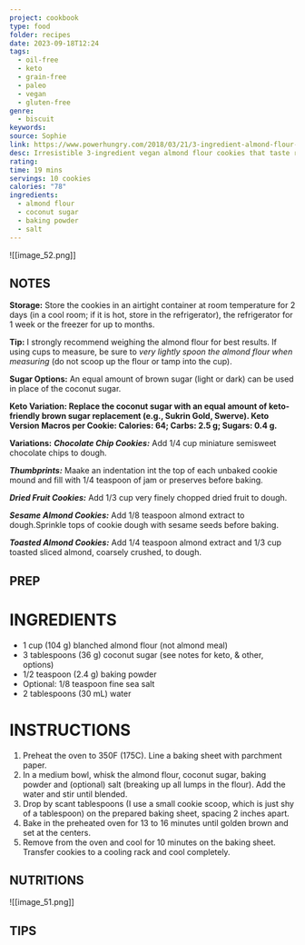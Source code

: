 ```yaml
---
project: cookbook
type: food
folder: recipes
date: 2023-09-18T12:24
tags:
  - oil-free
  - keto
  - grain-free
  - paleo
  - vegan
  - gluten-free
genre:
  - biscuit
keywords: 
source: Sophie
link: https://www.powerhungry.com/2018/03/21/3-ingredient-almond-flour-cookies-vegan-grain-free-paleo/
desc: Irresistible 3-ingredient vegan almond flour cookies that taste rich and buttery, despite being free of oil, eggs, butter and dairy
rating: 
time: 19 mins
servings: 10 cookies
calories: "78"
ingredients:
  - almond flour
  - coconut sugar
  - baking powder
  - salt
---
```


![[image_52.png]]

## NOTES

**Storage:** Store the cookies in an airtight container at room temperature for 2 days (in a cool room; if it is hot, store in the refrigerator), the refrigerator for 1 week or the freezer for up to months.

**Tip:** I strongly recommend weighing the almond flour for best results. If using cups to measure, be sure to _very lightly spoon the almond flour when measuring_ (do not scoop up the flour or tamp into the cup).

**Sugar Options:** An equal amount of brown sugar (light or dark) can be used in place of the coconut sugar.

**Keto Variation: Replace the coconut sugar with an equal amount of keto-friendly brown sugar replacement (e.g., Sukrin Gold, Swerve). Keto Version Macros per Cookie: Calories: 64; Carbs: 2.5 g; Sugars: 0.4 g.**

**Variations:** **_Chocolate Chip Cookies:_** Add 1/4 cup miniature semisweet chocolate chips to dough.

**_Thumbprints:_** Maake an indentation int the top of each unbaked cookie mound and fill with 1/4 teaspoon of jam or preserves before baking.

**_Dried Fruit Cookies:_** Add 1/3 cup very finely chopped dried fruit to dough.

**_Sesame Almond Cookies:_** Add 1/8 teaspoon almond extract to dough.Sprinkle tops of cookie dough with sesame seeds before baking.

**_Toasted Almond Cookies:_** Add 1/4 teaspoon almond extract and 1/3 cup toasted sliced almond, coarsely crushed, to dough.


## PREP


# INGREDIENTS

- 1 cup (104 g) blanched almond flour (not almond meal)
- 3 tablespoons (36 g) coconut sugar (see notes for keto, & other, options)
- 1/2 teaspoon (2.4 g) baking powder
- Optional: 1/8 teaspoon fine sea salt
- 2 tablespoons (30 mL) water


# INSTRUCTIONS

1. Preheat the oven to 350F (175C). Line a baking sheet with parchment paper.
2. In a medium bowl, whisk the almond flour, coconut sugar, baking powder and (optional) salt (breaking up all lumps in the flour). Add the water and stir until blended.
3. Drop by scant tablespoons (I use a small cookie scoop, which is just shy of a tablespoon) on the prepared baking sheet, spacing 2 inches apart.
4. Bake in the preheated oven for 13 to 16 minutes until golden brown and set at the centers.
5. Remove from the oven and cool for 10 minutes on the baking sheet. Transfer cookies to a cooling rack and cool completely.




## NUTRITIONS

![[image_51.png]]

## TIPS



